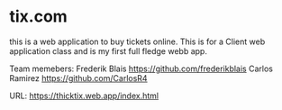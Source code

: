 # tix.com
this is a web application to buy tickets online. This is for a Client web application class and is my first full fledge webb app.

Team memebers:
  Frederik Blais https://github.com/frederikblais
  Carlos Ramirez https://github.com/CarlosR4

URL:
https://thicktix.web.app/index.html